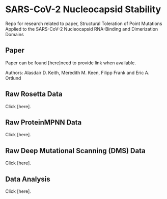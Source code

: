 # SARS-CoV-2 Nucleocapsid Stability
Repo for research related to paper, Structural Toleration of Point Mutations Applied to the SARS-CoV-2 Nucleocapsid RNA-Binding and Dimerization Domains
## Paper
Paper can be found [here]need to provide link when available.

Authors: Alasdair D. Keith, Meredith M. Keen, Filipp Frank and Eric A. Ortlund

## Raw Rosetta Data
Click [here].

## Raw ProteinMPNN Data
Click [here].

## Raw Deep Mutational Scanning (DMS) Data
Click [here].

## Data Analysis
Click [here].
